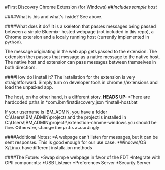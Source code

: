 #First Discovery Chrome Extension (for Windows)
##*Includes sample host*

####What is this and what's inside?
See above.

####What does it do?
It is a skeleton that passes messages being passed between a simple Bluemix-
hosted webpage (not included in this repo), a Chrome extension and a locally
running host (currently implemented in python).

The message originating in the web app gets passed to the extension. The
extension then passes that message as a native message to the native host. The
native host and extension can pass messages between themselves in both
directions.

####How do I install it?
The installation for the extension is very straightforward. Simply turn on
developer tools in chrome://extensions and load the unpacked app.

The host, on the other hand, is a different story.
**HEADS UP:**
*There are hardcoded paths in
    *com.ibm.firstdiscovery.json
    *install-host.bat

If your username is IBM_ADMIN, you have a folder C:\Users\IBM_ADMIN\projects and the project is installed in C:\Users\IBM_ADMIN\projects\extenstion-chrome-windows you should be fine. Otherwise, change the paths accordingly

####Additional Notes:
*A webpage can't listen for messages, but it can be sent responses. This is good enough for our use case.
*Windows/OS X/Linux have different installation methods

####The Future:
*Swap simple webpage in favor of the FDT
*Integrate with GPII components:
    *USB Listener
    *Preferences Server
    *Security Server
